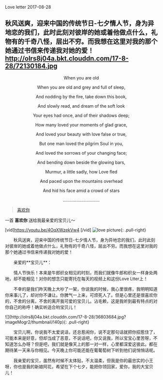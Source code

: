 Love letter
2017-08-28

秋风送爽，迎来中国的传统节日-七夕情人节，身为异地恋的我们，此时此刻对彼岸的她或着他做点什么，礼物有的千奇八怪，层出不穷。而我想在这里对我的那个她通过书信来传递我对她的爱！
http://olrs8j04a.bkt.clouddn.com/17-8-28/72130184.jpg
---
<center>
When you are old

When you are old and grey and full of sleep,

And nodding by the fire, take down this book,

And slowly read, and dream of the soft look

Your eyes had once, and of their shadows deep;

How many loved your moments of glad grace,

And loved your beauty with love false or true,

But one man loved the pilgrim Soul in you,

And loved the sorrows of your changing face;

And bending down beside the glowing bars,

Murmur, a little sadly, how Love fled

And paced upon the mountains overhead

And hid his face amid a crowd of stars

..............................
</center>

><a class="btn btn-primary" target="_blank" href="https://openload.co/f/8tNSEtII9n0/%E5%96%9C%E6%AC%A2%E4%BD%A0_Loving_you_BY--%E9%BB%84%E5%AE%B6%E9%A9%B9.mp4
"><span class="fa fa-youtube fa-lg fa-fw"></span>喜欢你</a>

一首 **喜欢你** 送给我最亲爱的宝贝儿～


[vid]https://youtu.be/4OqXWzekVw4 [/vid]
![love picture](http://olrs8j04a.bkt.clouddn.com/17-8-28/38563916.jpg?imageMogr2/thumbnail/!20p){: .pull-right}
<p style="text-indent:2em ">秋风送爽，迎来中国的传统节日-七夕情人节，身为异地恋的我们，此时此刻对彼岸的她或着他做点什么，礼物有的千奇八怪，层出不穷。而我想在这里对我的那个她通过书信来传递我对她的爱！</p>
<p style="text-indent:2em ">
亲爱的**宝贝儿**：</p>
<p style="text-indent:2em ">
情人节快乐！本来是牛郎织女相见的时刻，而我们就像牛郎和织女一样身处两地，却不能相见！对你的想念只能寄托在每天的视频上和这份Love Ltter上！</p>

<p style="text-indent:2em ">
不幸的是我们昨天晚上大吵了一架，你说我的时候，我心里很疼，我明明知道你来事儿了，却对你不谦让。你脾气一上来，可烦死人了。但是心里还是很喜欢你的，不舍的分离，不舍的离开我可爱的宝贝儿。沾毛赖，这是我听到最有特点的对你自己的称呼！确实听适合哟宝贝儿！</p>
![](http://olrs8j04a.bkt.clouddn.com/17-8-28/36803684.jpg?imageMogr2/thumbnail/!40p){: .pull-right}
<p style="text-indent:2em ">
宝贝儿啊，你说我不太爱说话，还总惹闹你，说不定那句话就把你招惹住了，可能本来是好意，但却当成了恶意，不说话吧，你又说我，所以宝宝心里苦呀，不知道怎么办呀？但是吧，我们就是像天上的那一对一样，心里都深爱这彼此。都在期待某一天来与你相见。今天晚上你可能还能在葡葡萄树下听到他们说悄悄话呢。</p>

<p style="text-indent:2em ">
我亲爱的宝贝，虽然有时候不太体贴，不太温柔，但我是你的最忠实的小王呀，你也是我的新娘阿花，希望在下个七夕，能把你领回家，爱你，我的大宝贝儿！</p>

<p style="text-indent:2em>
不是谁能和谁走完一辈子，但我们都努力争取你是我的一辈子，唯一能做的就是收下自己的性子，相互体谅，不要遗憾，不要后悔，你就是我的No.1，李安。研究生我会努力学习，努力挣钱，争取让大家过上好日子.最后衷心的祝福我的宝贝儿，七夕快乐！</p>

